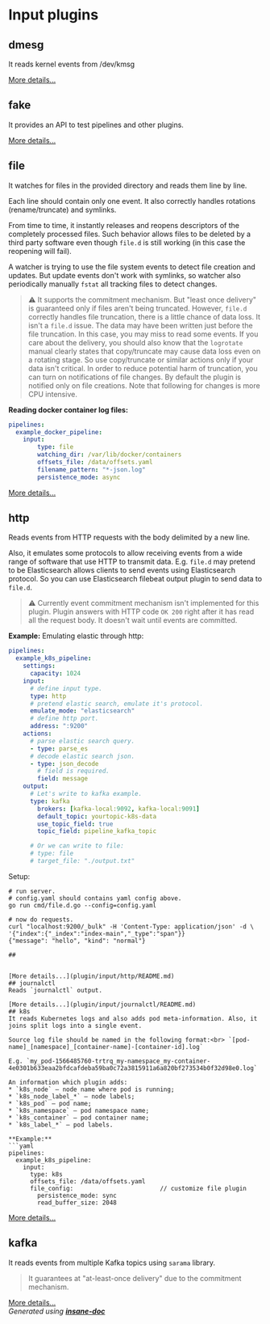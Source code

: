 # Input plugins

## dmesg
It reads kernel events from /dev/kmsg

[More details...](plugin/input/dmesg/README.md)
## fake
It provides an API to test pipelines and other plugins.

[More details...](plugin/input/fake/README.md)
## file
It watches for files in the provided directory and reads them line by line.

Each line should contain only one event. It also correctly handles rotations (rename/truncate) and symlinks.

From time to time, it instantly releases and reopens descriptors of the completely processed files.
Such behavior allows files to be deleted by a third party software even though `file.d` is still working (in this case the reopening will fail).

A watcher is trying to use the file system events to detect file creation and updates.
But update events don't work with symlinks, so watcher also periodically manually `fstat` all tracking files to detect changes.

> ⚠ It supports the commitment mechanism. But "least once delivery" is guaranteed only if files aren't being truncated.
> However, `file.d` correctly handles file truncation, there is a little chance of data loss.
> It isn't a `file.d` issue. The data may have been written just before the file truncation. In this case, you may miss to read some events.
> If you care about the delivery, you should also know that the `logrotate` manual clearly states that copy/truncate may cause data loss even on a rotating stage.
> So use copy/truncate or similar actions only if your data isn't critical.
> In order to reduce potential harm of truncation, you can turn on notifications of file changes.
> By default the plugin is notified only on file creations. Note that following for changes is more CPU intensive.


**Reading docker container log files:**
```yaml
pipelines:
  example_docker_pipeline:
    input:
        type: file
        watching_dir: /var/lib/docker/containers
        offsets_file: /data/offsets.yaml
        filename_pattern: "*-json.log"
        persistence_mode: async
```

[More details...](plugin/input/file/README.md)
## http
Reads events from HTTP requests with the body delimited by a new line.

Also, it emulates some protocols to allow receiving events from a wide range of software that use HTTP to transmit data.
E.g. `file.d` may pretend to be Elasticsearch allows clients to send events using Elasticsearch protocol.
So you can use Elasticsearch filebeat output plugin to send data to `file.d`.

> ⚠ Currently event commitment mechanism isn't implemented for this plugin.
> Plugin answers with HTTP code `OK 200` right after it has read all the request body.
> It doesn't wait until events are committed.

**Example:**
Emulating elastic through http:
```yaml
pipelines:
  example_k8s_pipeline:
    settings:
      capacity: 1024
    input:
      # define input type.
      type: http
      # pretend elastic search, emulate it's protocol.
      emulate_mode: "elasticsearch"
      # define http port.
      address: ":9200"
    actions:
      # parse elastic search query.
      - type: parse_es
      # decode elastic search json.
      - type: json_decode
        # field is required.
        field: message
    output:
      # Let's write to kafka example.
      type: kafka
        brokers: [kafka-local:9092, kafka-local:9091]
        default_topic: yourtopic-k8s-data
        use_topic_field: true
        topic_field: pipeline_kafka_topic

      # Or we can write to file:
      # type: file
      # target_file: "./output.txt"
```

Setup:
```
# run server.
# config.yaml should contains yaml config above.
go run cmd/file.d.go --config=config.yaml

# now do requests.
curl "localhost:9200/_bulk" -H 'Content-Type: application/json' -d \
'{"index":{"_index":"index-main","_type":"span"}}
{"message": "hello", "kind": "normal"}

##


[More details...](plugin/input/http/README.md)
## journalctl
Reads `journalctl` output.

[More details...](plugin/input/journalctl/README.md)
## k8s
It reads Kubernetes logs and also adds pod meta-information. Also, it joins split logs into a single event.

Source log file should be named in the following format:<br> `[pod-name]_[namespace]_[container-name]-[container-id].log`

E.g. `my_pod-1566485760-trtrq_my-namespace_my-container-4e0301b633eaa2bfdcafdeba59ba0c72a3815911a6a820bf273534b0f32d98e0.log`

An information which plugin adds:
* `k8s_node` – node name where pod is running;
* `k8s_node_label_*` – node labels;
* `k8s_pod` – pod name;
* `k8s_namespace` – pod namespace name;
* `k8s_container` – pod container name;
* `k8s_label_*` – pod labels.

**Example:**
```yaml
pipelines:
  example_k8s_pipeline:
    input:
      type: k8s
      offsets_file: /data/offsets.yaml
      file_config:                        // customize file plugin
        persistence_mode: sync
        read_buffer_size: 2048
```

[More details...](plugin/input/k8s/README.md)
## kafka
It reads events from multiple Kafka topics using `sarama` library.
> It guarantees at "at-least-once delivery" due to the commitment mechanism.

[More details...](plugin/input/kafka/README.md)
<br>*Generated using [__insane-doc__](https://github.com/vitkovskii/insane-doc)*